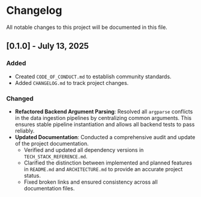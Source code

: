 # Changelog

All notable changes to this project will be documented in this file.

## [0.1.0] - July 13, 2025

### Added

- Created `CODE_OF_CONDUCT.md` to establish community standards.
- Added `CHANGELOG.md` to track project changes.

### Changed

- **Refactored Backend Argument Parsing**: Resolved all `argparse` conflicts in the data ingestion pipelines by centralizing common arguments. This ensures stable pipeline instantiation and allows all backend tests to pass reliably.
- **Updated Documentation**: Conducted a comprehensive audit and update of the project documentation.
  - Verified and updated all dependency versions in `TECH_STACK_REFERENCE.md`.
  - Clarified the distinction between implemented and planned features in `README.md` and `ARCHITECTURE.md` to provide an accurate project status.
  - Fixed broken links and ensured consistency across all documentation files.
